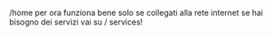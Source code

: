 
/home per ora funziona bene solo se collegati alla rete internet se hai bisogno dei servizi vai su / services!